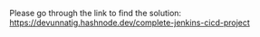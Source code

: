 Please go through the link to find the solution: https://devunnatig.hashnode.dev/complete-jenkins-cicd-project
